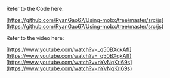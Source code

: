 Refer to the Code here: 

[https://github.com/RyanGao67/Using-mobx/tree/master/src/js](https://github.com/RyanGao67/Using-mobx/tree/master/src/js)


Refer to the video here: 

[https://www.youtube.com/watch?v=_q50BXqkAfI](https://www.youtube.com/watch?v=_q50BXqkAfI)
[https://www.youtube.com/watch?v=nYvNqKrl69s](https://www.youtube.com/watch?v=nYvNqKrl69s)
